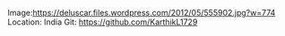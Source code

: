 Image:https://deluscar.files.wordpress.com/2012/05/555902.jpg?w=774
Location: India Git: https://github.com/KarthikL1729
